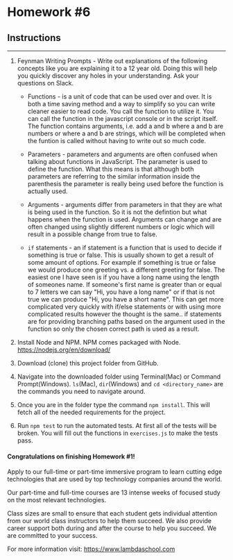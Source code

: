 # Homework #6

## Instructions
---
1. Feynman Writing Prompts - Write out explanations of the following concepts like you are explaining it to a 12 year old.  Doing this will help you quickly discover any holes in your understanding.  Ask your questions on Slack.

	* Functions - is a unit of code that can be used over and over.  It is both a time saving method and a way to simplify so you can write cleaner easier to read code.  You call the function to utilize it.  You can call the function in the javascript console or in the script itself.  The function contains arguments, i.e. add a and b where a and b are numbers or where a and b are strings, which will be completed when the funtion is called without having to write out so much code.


	* Parameters - parameters and arguments are often confused when talking about functions in JavaScript.  The parameter is used to define the function.  What this means is that although both parameters are referring to the similar information inside the parenthesis the parameter is really being used before the function is actually used. 


	* Arguments - arguments differ from parameters in that they are what is being used in the function.  So it is not the defintion but what happens when the function is used.  Arguments can change and are often changed using slightly different numbers or logic which will result in a possible change from true to false.


	* `if` statements - an if statement is a function that is used to decide if something is true or false.  This is usually shown to get a result of some amount of options.  For example if something is true or false we would produce one greeting vs. a different greeting for false.  The easiest one I have seen is if you have a long name using the length of someones name.  If someone's first name is greater than or equal to 7 letters we can say "Hi, you have a long name" or if that is not true we can produce "Hi, you have a short name".  This can get more complicated very quickly with if/else statements or with using more complicated results however the thought is the same.. if statements are for providing branching paths based on the argument used in the function so only the chosen correct path is used as a result.

2. Install Node and NPM.  NPM comes packaged with Node. https://nodejs.org/en/download/

3. Download (clone) this project folder from GitHub.

4. Navigate into the downloaded folder using Terminal(Mac) or Command Prompt(Windows).  `ls`(Mac), `dir`(Windows) and `cd <directory_name>` are the commands you need to navigate around.

5. Once you are in the folder type the command `npm install`.  This will fetch all of the needed requirements for the project.

6. Run `npm test` to run the automated tests.  At first all of the tests will be broken.  You will fill out the functions in `exercises.js` to make the tests pass.


#### Congratulations on finishing Homework #1!
Apply to our full-time or part-time immersive program to learn cutting edge technologies that are used by top technology companies around the world.

Our part-time and full-time courses are 13 intense weeks of focused study on the most relevant technologies.  

Class sizes are small to ensure that each student gets individual attention from our world class instructors to help them succeed.  We also provide career support both during and after the course to help you succeed.  We are committed to your success.

For more information visit: https://www.lambdaschool.com
